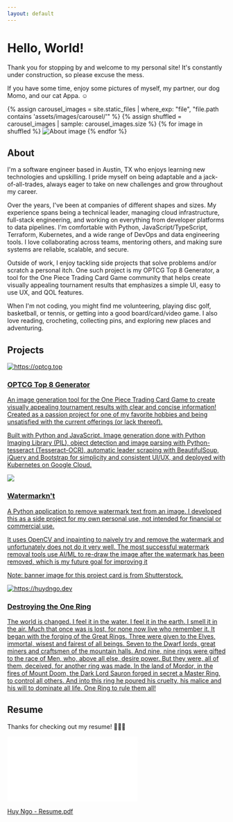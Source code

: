 ```yaml
---
layout: default
---
```


# <span id="home">Hello, World!</span>

Thank you for stopping by and welcome to my personal site! It's constantly under construction, so please excuse the mess.

If you have some time, enjoy some pictures of myself, my partner, our dog Momo, and our cat Appa. ☺️


<div class="carousel">
  <div class="carousel-images">
    {% assign carousel_images = site.static_files | where_exp: "file", "file.path contains 'assets/images/carousel/'" %}
    {% assign shuffled = carousel_images | sample: carousel_images.size %}
    {% for image in shuffled %}
      <img src="{{ image.path }}" alt="About image" class="carousel-img{% if forloop.first %} active{% endif %}">
    {% endfor %}
  </div>
</div>

## <span id="about">About</span>

I'm a software engineer based in Austin, TX who enjoys learning new technologies and upskilling. I pride myself on being adaptable and a jack-of-all-trades, always eager to take on new challenges and grow throughout my career.

Over the years, I've been at companies of different shapes and sizes. My experience spans being a technical leader, managing cloud infrastructure, full-stack engineering, and working on everything from developer platforms to data pipelines. I'm comfortable with Python, JavaScript/TypeScript, Terraform, Kubernetes, and a wide range of DevOps and data engineering tools. I love collaborating across teams, mentoring others, and making sure systems are reliable, scalable, and secure.

Outside of work, I enjoy tackling side projects that solve problems and/or scratch a personal itch. One such project is my OPTCG Top 8 Generator, a tool for the One Piece Trading Card Game community that helps create visually appealing tournament results that emphasizes a simple UI, easy to use UX, and QOL features. 

When I'm not coding, you might find me volunteering, playing disc golf, basketball, or tennis, or getting into a good board/card/video game. I also love reading, crocheting, collecting pins, and exploring new places and adventuring.

## <span id="projects">Projects</span>

<div class="project-cards">
  <a href="https://optcg.top" target="_blank" class="project-card">
    <div class="project-card-image">
      <img src="https://optcg.top/static/images/example.png" alt="https://optcg.top">
    </div>
    <div class="project-card-content">
      <h3>OPTCG Top 8 Generator</h3>
      <p>An image generation tool for the One Piece Trading Card Game to create visually appealing tournament results with clear and concise information! Created as a passion project for one of my favorite hobbies and being unsatisfied with the current offerings (or lack thereof).</p>
      <p>Built with Python and JavaScript. Image generation done with Python Imaging Library (PIL), object detection and image parsing with Python-tesseract (Tesseract-OCR), automatic leader scraping with BeautifulSoup, jQuery and Bootstrap for simplicity and consistent UI/UX, and deployed with Kubernetes on Google Cloud.</p>
    </div>
  </a>

  <a href="https://github.com/huystuhh/watermarknt" target="_blank" class="project-card">
    <div class="project-card-image">
      <img src="https://media.hswstatic.com/eyJidWNrZXQiOiJjb250ZW50Lmhzd3N0YXRpYy5jb20iLCJrZXkiOiJnaWZcL3NodXR0ZXJzdG9jay0yMjU5MDc0MDQ5LmpwZyIsImVkaXRzIjp7InJlc2l6ZSI6eyJ3aWR0aCI6ODI4fX19">
    </div>
    <div class="project-card-content">
      <h3>Watermarkn't</h3>
      <p>A Python application to remove watermark text from an image. I developed this as a side project for my own personal use, not intended for financial or commercial use.</p>
      <p>It uses OpenCV and inpainting to naively try and remove the watermark and unfortunately does not do it very well. The most successful watermark removal tools use AI/ML to re-draw the image after the watermark has been removed, which is my future goal for improving it</p>
      <p>Note: banner image for this project card is from Shutterstock.</p>
    </div>
  </a>

  <a href="https://huydngo.dev" target="_blank" class="project-card">
    <div class="project-card-image">
      <img src="https://www.watchmojo.com/uploads/thumbs720/Fi-M-Top10-The-Lord-of-the-Rings-Characters_R1L2K1-1080p30.jpg" alt="https://huydngo.dev">
    </div>
    <div class="project-card-content">
      <h3>Destroying the One Ring</h3>
      <p>The world is changed. I feel it in the water. I feel it in the earth. I smell it in the air. Much that once was is lost, for none now live who remember it. It began with the forging of the Great Rings. Three were given to the Elves, immortal, wisest and fairest of all beings. Seven to the Dwarf lords, great miners and craftsmen of the mountain halls. And nine, nine rings were gifted to the race of Men, who, above all else, desire power. But they were, all of them, deceived, for another ring was made. In the land of Mordor, in the fires of Mount Doom, the Dark Lord Sauron forged in secret a Master Ring, to control all others. And into this ring he poured his cruelty, his malice and his will to dominate all life. One Ring to rule them all!</p>
    </div>
  </a>
</div>

## <span id="resume">Resume</span>

Thanks for checking out my resume! 🙇🏻‍♂️

<embed id="resume-embed" src="/assets/files/Huy Ngo - Resume.pdf" type="application/pdf">

<a href="/assets/files/Huy Ngo - Resume.pdf" target="_blank">Huy Ngo - Resume.pdf</a>
